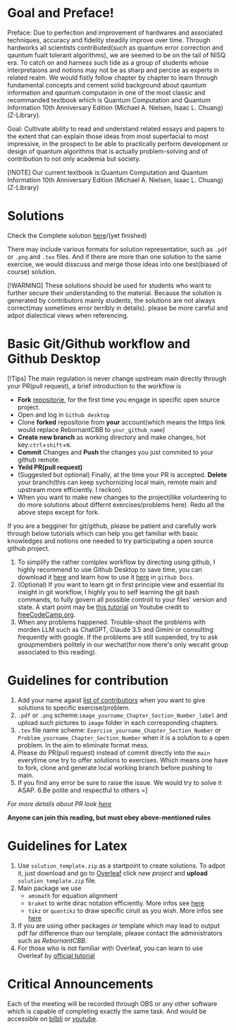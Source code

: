 
# Goal and Preface!

Preface: 
Due to perfection and improvement of hardwares and associated techniques, accuracy and fidelity steadily improve over time. Through hardworks all scientists contributed(such as quantum error correction and qauntum fualt tolerant algorithms), we are seemed to be on the tail of NISQ era. To catch on and harness such tide as a group of students whose interpretaions and notions may not be as sharp and percise as experts in related realm. We would fistly follow chapter by chapter to learn through fundamental concepts and cement solid background about qauntum information and qauntum computaion in one of the most classic and recommanded textbook which is Quantum Computation and Quantum Information 10th Anniversary Edition (Michael A. Nielsen, Isaac L. Chuang) (Z-Library).

Goal:
Cultivate ability to read and understand related essays and papers to the extent that can explain those ideas from most superfacial to most impressive, in the prospect to be able to practically perform development or design of quantum algorithms that is actually problem-solving and of contribution to not only academia but society. 

[!NOTE]
Our current textbook is:Quantum Computation and Quantum Information 10th Anniversary Edition (Michael A. Nielsen, Isaac L. Chuang) (Z-Library)

# Solutions
Check the Complete solution [here]()/(yet finished)

There may include various formats for solution representation, such as `.pdf` or `.png` and `.tex` files. And if there are more than one solution to the same exercise, we would disscuss and merge those ideas into one best(biased of course) solution.

[!WARNING] 
These solutions should be used for students who want to further secure their understanding to the material. Because the solution is generated by  contributors mainly students, the solutions are not always correct(may sometimes error terribly in details). please be more careful and adpot dialectical views when referencing.


# Basic Git/Github workflow and Github Desktop
[!Tips] 
The main regulation is never change upstream main directly through your PR(pull request), a brief introduction to the workflow is
- **Fork** [repositorie](https://github.com/RebornantCBB/QCQI_reading), for the first time you engage in specific open source project.
- Open and log in `Github desktop`
- Clone **forked** repositorie from **your** account(which means the https link would replace RebornantCBB to `your_github_name`)
- **Create new branch** as working directory and make changes, hot key:`ctrl`+`shift`+`N`.
- **Commit** Changes and **Push** the changes you just commited to your github remote. 
- **Yeild PR(pull request)**
- (Suggested but optional) Finally, at the time your PR is accepted. **Delete** your branch(this can keep sychornizing local main, remote main and upstream more efficiently. I reckon).
- When you want to make new changes to the project(like volunteering to do more solutions about differnt exercises/problems here). Redo all the above steps except for fork. 

If you are a begginer for git/github, please be patient and carefully work through below tutorials which can help you get familiar with basic knowledges and notions one needed to try participating a open source github project. 
1. To simplify the rather comlplex workflow by directing using github, I highly recommend to use Github Desktop to save time, you can download it [here](https://desktop.github.com/download/) and learn how to use it [here](https://docs.github.com/en/desktop/overview/getting-started-with-github-desktop) in `github Docs`.
2. (Optional) If you want to learn git in first principle view and essential its insight in git workflow, I highly you to self learning the git bash commands, to fully govern all possible controll to your files' version and state. A start point may be [this tutorial](https://youtu.be/zTjRZNkhiEU?si=ViCOHLurRTRDMObY) on Youtube credit to [freeCodeCamp.org](https://www.youtube.com/@freecodecamp).
3. When any problems happened. Trouble-shoot the problems with morden LLM such as ChatGPT, Claude 3.5 and Gimini or consulting frequently with google. If the problems are still suspended, try to ask groupmembers politely in our wechat(for now there's only wecaht group associated to this reading). 

# Guidelines for contribution
1. Add your name agaist [list of contributiors](https://docs.google.com/spreadsheets/d/1YBXTFXO4Gu4zAKTO1oMfD4B1ZHaGMmnpUIP1HehfEqA/edit?gid=0#gid=0) when you want to give solutions to specific exercise/problem.
2. `.pdf` or `.png` scheme:`image_yourname_Chapter_Section_Number_label` and upload such pictures to `image` folder in each corresponding chapters.
3. `.tex` file name scheme:  `Exercise_yourname_Chapter_Section_Number` or `Problem_yourname_Chapter_Section_Number` when it is a solution to a open problem. In the aim to eliminate format mess.
4. Please do PR(pull request) instead of commit directly into the `main` everytime one try to offer solutions to exercises. Which means one have to fork, clone and generate local working branch before pushing to main.  
5. If you find any error be sure to raise the issue. We would try to solve it ASAP.
6.Be polite and respectful to others =]

*For more details about PR look [here](https://docs.github.com/en/desktop/working-with-your-remote-repository-on-github-or-github-enterprise/creating-an-issue-or-pull-request-from-github-desktop)*

**Anyone can join this reading, but must obey above-mentioned rules**

# Guidelines for Latex

1. Use `solution_template.zip` as a startpoint to create solutions. To adpot it, just download and go to [Overleaf](https://www.overleaf.com/) click *new project* and **upload** `solution_template.zip` file.
2. Main package we use
   - `amsmath` for equation alignment
   - `braket` to write dirac notation efficiently. More infos see [here](https://ctan.org/tex-archive/macros/latex/contrib/braket?lang=en)
   - `tikz` or `quantikz` to draw specific ciruit as you wish. More infos see [here](https://ctan.org/pkg/quantikz?lang=en)
3. If you are using other packages or template which may lead to output pdf far difference than our template, please contact the administrators such as *RebornantCBB*. 
4. For those who is not familiar with Overleaf, you can learn to use Overleaf by [official tutorial](https://www.overleaf.com/learn)

# Critical Announcements

Each of the meeting will be recorded through OBS or any other software which is capable of completing exactly the same task. And would be accessible on [bilbli]('') or [youtube]('').
 